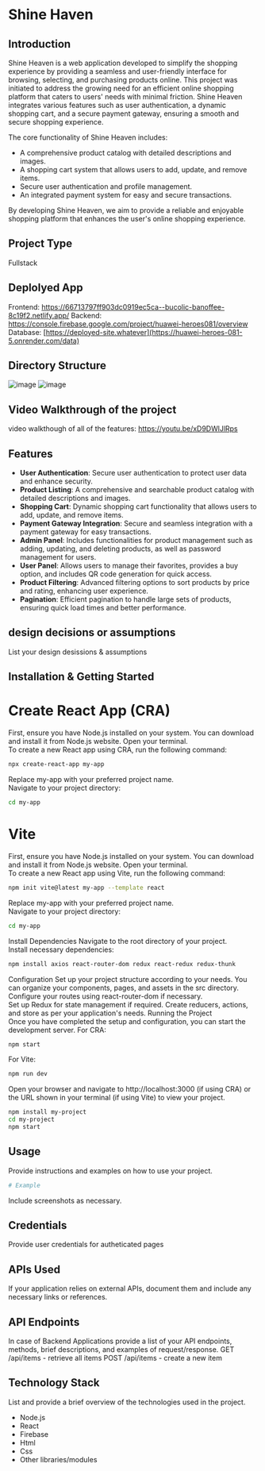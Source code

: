 # Shine Haven

## Introduction
Shine Heaven is a web application developed to simplify the shopping experience by providing a seamless and user-friendly interface for browsing, selecting, and purchasing products online. This project was initiated to address the growing need for an efficient online shopping platform that caters to users' needs with minimal friction. Shine Heaven integrates various features such as user authentication, a dynamic shopping cart, and a secure payment gateway, ensuring a smooth and secure shopping experience. 

The core functionality of Shine Heaven includes:
- A comprehensive product catalog with detailed descriptions and images.
- A shopping cart system that allows users to add, update, and remove items.
- Secure user authentication and profile management.
- An integrated payment system for easy and secure transactions.

By developing Shine Heaven, we aim to provide a reliable and enjoyable shopping platform that enhances the user's online shopping experience.

## Project Type
Fullstack

## Deplolyed App
Frontend: https://66713797ff903dc0919ec5ca--bucolic-banoffee-8c19f2.netlify.app/
Backend: https://console.firebase.google.com/project/huawei-heroes081/overview
Database: [https://deployed-site.whatever](https://huawei-heroes-081-5.onrender.com/data)

## Directory Structure
![image](https://github.com/BabakhalilM/Huawei-Heroes_081/assets/154895694/1ff81f2c-d8f2-4a54-a9b7-bf5bb2e84012)
![image](https://github.com/BabakhalilM/Huawei-Heroes_081/assets/154895694/42986834-08ea-4581-bd86-e794855b9d7e)



## Video Walkthrough of the project
video walkthough of all of the features: https://youtu.be/xD9DWlJlRps 

## Features
- **User Authentication**: Secure user authentication to protect user data and enhance security. 
- **Product Listing**: A comprehensive and searchable product catalog with detailed descriptions and images.
- **Shopping Cart**: Dynamic shopping cart functionality that allows users to add, update, and remove items.
- **Payment Gateway Integration**: Secure and seamless integration with a payment gateway for easy transactions.
- **Admin Panel**: Includes functionalities for product management such as adding, updating, and deleting products, as well as password management for users.
- **User Panel**: Allows users to manage their favorites, provides a buy option, and includes QR code generation for quick access.
- **Product Filtering**: Advanced filtering options to sort products by price and rating, enhancing user experience.
- **Pagination**: Efficient pagination to handle large sets of products, ensuring quick load times and better performance.


## design decisions or assumptions
List your design desissions & assumptions

## Installation & Getting Started

# Create React App (CRA)
 First, ensure you have Node.js installed on your system. You can download and install it from Node.js website.
Open your terminal.<br>
To create a new React app using CRA, run the following command:

```bash
npx create-react-app my-app
```
Replace my-app with your preferred project name.<br>
Navigate to your project directory:

```bash
cd my-app
```
# Vite
First, ensure you have Node.js installed on your system. You can download and install it from Node.js website.
Open your terminal.<br>
To create a new React app using Vite, run the following command:

```bash
npm init vite@latest my-app --template react
```
Replace my-app with your preferred project name.<br>
Navigate to your project directory:

```bash
cd my-app
```
Install Dependencies
Navigate to the root directory of your project.<br>
Install necessary dependencies:

```bash
npm install axios react-router-dom redux react-redux redux-thunk
```
Configuration
Set up your project structure according to your needs. You can organize your components, pages, and assets in the src directory.
Configure your routes using react-router-dom if necessary.<br>
Set up Redux for state management if required. Create reducers, actions, and store as per your application's needs.
Running the Project<br>
Once you have completed the setup and configuration, you can start the development server.
For CRA:

```bash
npm start
```
For Vite:
```bash
npm run dev
```
Open your browser and navigate to http://localhost:3000 (if using CRA) or the URL shown in your terminal (if using Vite) to view your project.

```bash
npm install my-project
cd my-project
npm start
```

## Usage
Provide instructions and examples on how to use your project.

```bash
# Example
```

Include screenshots as necessary.

## Credentials
Provide user credentials for autheticated pages

## APIs Used
If your application relies on external APIs, document them and include any necessary links or references.

## API Endpoints
In case of Backend Applications provide a list of your API endpoints, methods, brief descriptions, and examples of request/response.
GET /api/items - retrieve all items
POST /api/items - create a new item


## Technology Stack
List and provide a brief overview of the technologies used in the project.

- Node.js
- React
- Firebase
- Html
- Css
- Other libraries/modules
